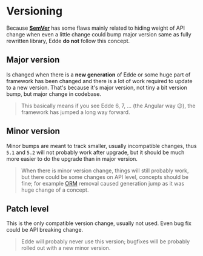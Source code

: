 # Versioning

Because **[SemVer](https://semver.org/)** has some flaws mainly related to hiding weight of API change when
even a little change could bump major version same as fully rewritten library, Edde **do not** follow this concept.

## Major version

Is changed when there is a **new generation** of Edde or some huge part of framework has been changed and there
is a lot of work required to update to a new version. That's because it's major version, not tiny a bit version
bump, but major change in codebase.

> This basically means if you see Edde 6, 7, ... (the Angular way :wink:), the framework has jumped a long way forward.

## Minor version

Minor bumps are meant to track smaller, usually incompatible changes, thus `5.1` and `5.2` will not probably
work after upgrade, but it should be much more easier to do the upgrade than in major version.

> When there is minor version change, things will still probably work, but there could be some changes on API level,
concepts should be fine; for example [ORM](/components/orm) removal caused generation jump as it was huge change of a concept. 

## Patch level

This is the only compatible version change, usually not used. Even bug fix could be API breaking change.

> Edde will probably never use this version; bugfixes will be probably rolled out with a new minor version.
